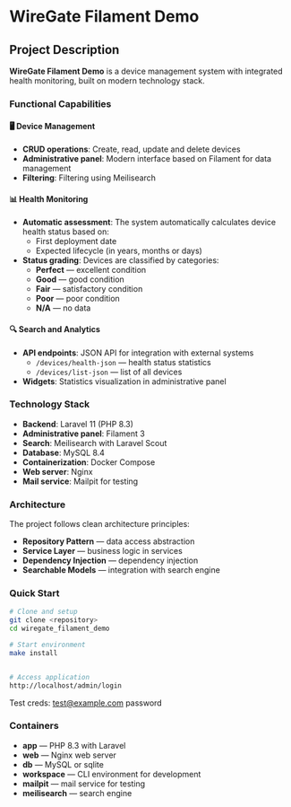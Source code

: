 # WireGate Filament Demo

## Project Description

**WireGate Filament Demo** is a device management system with integrated health monitoring, built on modern technology stack.

### Functional Capabilities

#### 🖥️ Device Management
- **CRUD operations**: Create, read, update and delete devices
- **Administrative panel**: Modern interface based on Filament for data management
- **Filtering**: Filtering using Meilisearch

#### 📊 Health Monitoring
- **Automatic assessment**: The system automatically calculates device health status based on:
  - First deployment date
  - Expected lifecycle (in years, months or days)
- **Status grading**: Devices are classified by categories:
  - **Perfect** — excellent condition
  - **Good** — good condition  
  - **Fair** — satisfactory condition
  - **Poor** — poor condition
  - **N/A** — no data

#### 🔍 Search and Analytics
- **API endpoints**: JSON API for integration with external systems
  - `/devices/health-json` — health status statistics
  - `/devices/list-json` — list of all devices
- **Widgets**: Statistics visualization in administrative panel

### Technology Stack

- **Backend**: Laravel 11 (PHP 8.3)
- **Administrative panel**: Filament 3
- **Search**: Meilisearch with Laravel Scout
- **Database**: MySQL 8.4
- **Containerization**: Docker Compose
- **Web server**: Nginx
- **Mail service**: Mailpit for testing

### Architecture

The project follows clean architecture principles:
- **Repository Pattern** — data access abstraction
- **Service Layer** — business logic in services
- **Dependency Injection** — dependency injection
- **Searchable Models** — integration with search engine

### Quick Start

```bash
# Clone and setup
git clone <repository>
cd wiregate_filament_demo

# Start environment
make install


# Access application
http://localhost/admin/login
```
Test creds:
test@example.com
password

### Containers

- **app** — PHP 8.3 with Laravel
- **web** — Nginx web server  
- **db** — MySQL or sqlite
- **workspace** — CLI environment for development
- **mailpit** — mail service for testing
- **meilisearch** — search engine

